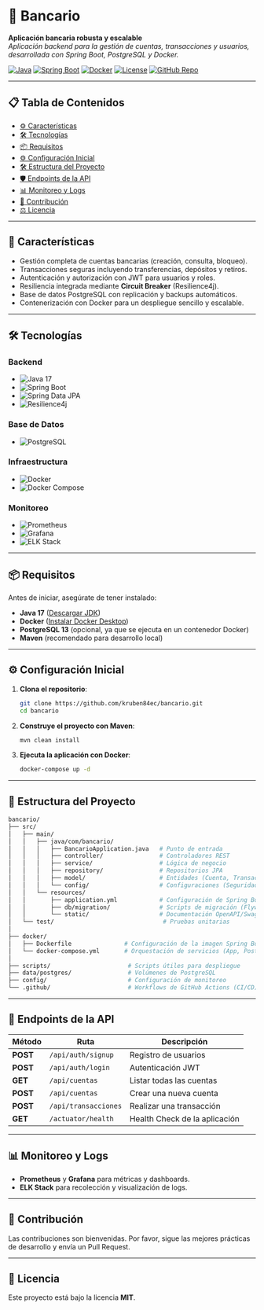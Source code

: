 # 🏦 Bancario

**Aplicación bancaria robusta y escalable**  
_Aplicación backend para la gestión de cuentas, transacciones y usuarios, desarrollada con Spring Boot, PostgreSQL y Docker._

[![Java](https://img.shields.io/badge/Java-17-%23ED8B00?logo=openjdk)](https://openjdk.java.net/)
[![Spring Boot](https://img.shields.io/badge/Spring_Boot-3.1-green?logo=spring)](https://spring.io/projects/spring-boot)
[![Docker](https://img.shields.io/badge/Docker-Containers-%232496ED?logo=docker)](https://www.docker.com/)
[![License](https://img.shields.io/badge/License-MIT-blue)](LICENSE)
[![GitHub Repo](https://img.shields.io/badge/Repo-GitHub-%23121011?logo=github)](https://github.com/kruben84ec/bancario)

---

## 📋 Tabla de Contenidos

- [⚙️ Características](#-características)
- [🛠️ Tecnologías](#-tecnologías)
- [📦 Requisitos](#-requisitos)
- [⚙️ Configuración Inicial](#-configuración-inicial)
- [🛠️ Estructura del Proyecto](#-estructura-del-proyecto)
- [🛡️ Endpoints de la API](#-endpoints-de-la-api)
- [📊 Monitoreo y Logs](#-monitoreo-y-logs)
- [🔧 Contribución](#-contribución)
- [⚖️ Licencia](#-licencia)

---

## 🚀 Características

- Gestión completa de cuentas bancarias (creación, consulta, bloqueo).
- Transacciones seguras incluyendo transferencias, depósitos y retiros.
- Autenticación y autorización con JWT para usuarios y roles.
- Resiliencia integrada mediante **Circuit Breaker** (Resilience4j).
- Base de datos PostgreSQL con replicación y backups automáticos.
- Contenerización con Docker para un despliegue sencillo y escalable.

---

## 🛠 Tecnologías

### Backend
- ![Java 17](https://img.shields.io/badge/-Java%2017-%23ED8B00)
- ![Spring Boot](https://img.shields.io/badge/-Spring%20Boot%203.1-%236DB33F)
- ![Spring Data JPA](https://img.shields.io/badge/-Spring%20Data%20JPA-%236DB33F)
- ![Resilience4j](https://img.shields.io/badge/-Resilience4j-%23C21E56)

### Base de Datos
- ![PostgreSQL](https://img.shields.io/badge/-PostgreSQL%2013-%23336791?logo=postgresql)

### Infraestructura
- ![Docker](https://img.shields.io/badge/-Docker-%232496ED)
- ![Docker Compose](https://img.shields.io/badge/-Docker%20Compose-%232496ED)

### Monitoreo
- ![Prometheus](https://img.shields.io/badge/-Prometheus-%23E6522C?logo=prometheus)
- ![Grafana](https://img.shields.io/badge/-Grafana-%23F46800?logo=grafana)
- ![ELK Stack](https://img.shields.io/badge/-ELK%20Stack-%23005571?logo=elastic)

---

## 📦 Requisitos

Antes de iniciar, asegúrate de tener instalado:

- **Java 17** ([Descargar JDK](https://openjdk.java.net/projects/jdk/17/))
- **Docker** ([Instalar Docker Desktop](https://www.docker.com/get-started))
- **PostgreSQL 13** (opcional, ya que se ejecuta en un contenedor Docker)
- **Maven** (recomendado para desarrollo local)

---

## ⚙ Configuración Inicial

1. **Clona el repositorio**:
   ```bash
   git clone https://github.com/kruben84ec/bancario.git
   cd bancario
   ```
2. **Construye el proyecto con Maven**:
   ```bash
   mvn clean install
   ```
3. **Ejecuta la aplicación con Docker**:
   ```bash
   docker-compose up -d
   ```

---

## 📂 Estructura del Proyecto

```bash
bancario/
├── src/
│   ├── main/
│   │   ├── java/com/bancario/
│   │   │   ├── BancarioApplication.java   # Punto de entrada
│   │   │   ├── controller/                # Controladores REST
│   │   │   ├── service/                   # Lógica de negocio
│   │   │   ├── repository/                # Repositorios JPA
│   │   │   ├── model/                     # Entidades (Cuenta, Transacción, Usuario)
│   │   │   └── config/                    # Configuraciones (Seguridad, Circuit Breaker)
│   │   └── resources/
│   │       ├── application.yml            # Configuración de Spring Boot
│   │       ├── db/migration/              # Scripts de migración (Flyway/Liquibase)
│   │       └── static/                    # Documentación OpenAPI/Swagger
│   └── test/                               # Pruebas unitarias
│
├── docker/
│   ├── Dockerfile               # Configuración de la imagen Spring Boot
│   └── docker-compose.yml       # Orquestación de servicios (App, PostgreSQL, Prometheus)
│
├── scripts/                      # Scripts útiles para despliegue
├── data/postgres/                # Volúmenes de PostgreSQL
├── config/                       # Configuración de monitoreo
└── .github/                      # Workflows de GitHub Actions (CI/CD)
```

---

## 🔌 Endpoints de la API

| Método | Ruta                | Descripción |
|---------|---------------------|-------------|
| **POST** | `/api/auth/signup` | Registro de usuarios |
| **POST** | `/api/auth/login`  | Autenticación JWT |
| **GET**  | `/api/cuentas`     | Listar todas las cuentas |
| **POST** | `/api/cuentas`     | Crear una nueva cuenta |
| **POST** | `/api/transacciones` | Realizar una transacción |
| **GET**  | `/actuator/health` | Health Check de la aplicación |

---

## 📊 Monitoreo y Logs
- **Prometheus** y **Grafana** para métricas y dashboards.
- **ELK Stack** para recolección y visualización de logs.

---

## 🤝 Contribución
Las contribuciones son bienvenidas. Por favor, sigue las mejores prácticas de desarrollo y envía un Pull Request.

---

## 📜 Licencia

Este proyecto está bajo la licencia **MIT**.

